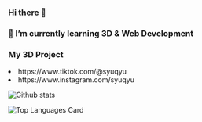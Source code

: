 ### Hi there 👋
### 🌱 I’m currently learning 3D & Web Development
### My 3D Project
<li>https://www.tiktok.com/@syuqyu</li>
<li>https://www.instagram.com/syuqyu</li>


![Github stats](https://github-readme-stats.vercel.app/api?username=SyuQyu&show_icons=true&theme=radical)

![Top Languages Card](https://github-readme-stats.vercel.app/api/top-langs/?username=SyuQyu&layout=compact&theme=radical)

<!--
**SyuQyu/SyuQyu** is a ✨ _special_ ✨ repository because its `README.md` (this file) appears on your GitHub profile.

Here are some ideas to get you started:

- 🔭 I’m currently working on ...
- 🌱 I’m currently learning ...
- 👯 I’m looking to collaborate on ...
- 🤔 I’m looking for help with ...
- 💬 Ask me about ...
- 📫 How to reach me: ...
- 😄 Pronouns: ...
- ⚡ Fun fact: ...
-->

